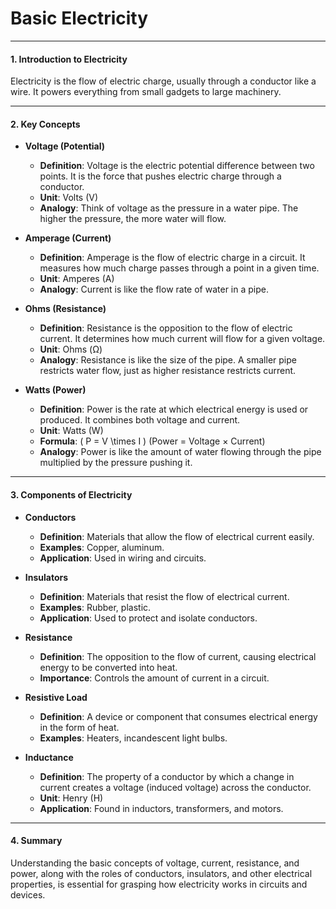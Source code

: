 # **Basic Electricity**

---

#### **1. Introduction to Electricity**
Electricity is the flow of electric charge, usually through a conductor like a wire. It powers everything from small gadgets to large machinery.

---

#### **2. Key Concepts**

- **Voltage (Potential)**
  - **Definition**: Voltage is the electric potential difference between two points. It is the force that pushes electric charge through a conductor.
  - **Unit**: Volts (V)
  - **Analogy**: Think of voltage as the pressure in a water pipe. The higher the pressure, the more water will flow.

- **Amperage (Current)**
  - **Definition**: Amperage is the flow of electric charge in a circuit. It measures how much charge passes through a point in a given time.
  - **Unit**: Amperes (A)
  - **Analogy**: Current is like the flow rate of water in a pipe.

- **Ohms (Resistance)**
  - **Definition**: Resistance is the opposition to the flow of electric current. It determines how much current will flow for a given voltage.
  - **Unit**: Ohms (Ω)
  - **Analogy**: Resistance is like the size of the pipe. A smaller pipe restricts water flow, just as higher resistance restricts current.

- **Watts (Power)**
  - **Definition**: Power is the rate at which electrical energy is used or produced. It combines both voltage and current.
  - **Unit**: Watts (W)
  - **Formula**: \( P = V \times I \) (Power = Voltage × Current)
  - **Analogy**: Power is like the amount of water flowing through the pipe multiplied by the pressure pushing it.

---

#### **3. Components of Electricity**

- **Conductors**
  - **Definition**: Materials that allow the flow of electrical current easily.
  - **Examples**: Copper, aluminum.
  - **Application**: Used in wiring and circuits.

- **Insulators**
  - **Definition**: Materials that resist the flow of electrical current.
  - **Examples**: Rubber, plastic.
  - **Application**: Used to protect and isolate conductors.

- **Resistance**
  - **Definition**: The opposition to the flow of current, causing electrical energy to be converted into heat.
  - **Importance**: Controls the amount of current in a circuit.

- **Resistive Load**
  - **Definition**: A device or component that consumes electrical energy in the form of heat.
  - **Examples**: Heaters, incandescent light bulbs.

- **Inductance**
  - **Definition**: The property of a conductor by which a change in current creates a voltage (induced voltage) across the conductor.
  - **Unit**: Henry (H)
  - **Application**: Found in inductors, transformers, and motors.

---

#### **4. Summary**
Understanding the basic concepts of voltage, current, resistance, and power, along with the roles of conductors, insulators, and other electrical properties, is essential for grasping how electricity works in circuits and devices.
